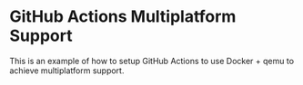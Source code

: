 # GitHub Actions Multiplatform Support

This is an example of how to setup GitHub Actions to use Docker + qemu to achieve multiplatform support.

